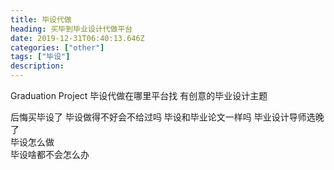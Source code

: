 ```yaml
---
title: 毕设代做
heading: 买毕到毕业设计代做平台
date: 2019-12-31T06:40:13.646Z
categories: ["other"]
tags: ["毕设"]
description: 
---
```


Graduation Project
毕设代做在哪里平台找
有创意的毕业设计主题

后悔买毕设了
毕设做得不好会不给过吗
毕设和毕业论文一样吗
毕业设计导师选晚了		
毕设怎么做		
毕设啥都不会怎么办